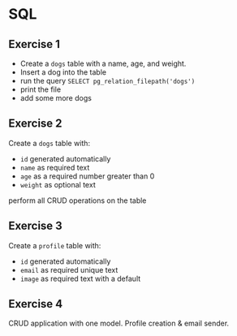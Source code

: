 # SQL

## Exercise 1

- Create a `dogs` table with a name, age, and weight.
- Insert a dog into the table
- run the query `SELECT pg_relation_filepath('dogs')`
- print the file
- add some more dogs

## Exercise 2

Create a `dogs` table with:

- `id` generated automatically
- `name` as required text
- `age` as a required number greater than 0
- `weight` as optional text

perform all CRUD operations on the table

## Exercise 3

Create a `profile` table with:

- `id` generated automatically
- `email` as required unique text
- `image` as required text with a default

## Exercise 4

CRUD application with one model. Profile creation & email sender.

